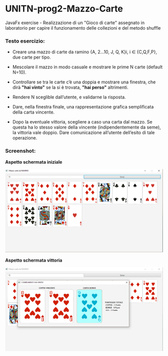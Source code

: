 # UNITN-prog2-Mazzo-Carte
JavaFx exercise - Realizzazione di un "Gioco di carte" assegnato in laboratorio per capire il funzionamento delle collezioni e del metodo shuffle

### Testo esercizio:
* Creare una mazzo	di	carte	da	ramino {A,	2…10,	J,	Q,	K}i,	i ∈	{C,Q,F,P},	due	carte	per	tipo.

* Mescolare il mazzo in modo casuale e mostrare le prime N carte (default N=10).	

* Controllare se tra le carte c’è una doppia e mostrare una finestra, che dirà **"hai vinto"** se la si è trovata, **"hai perso"** altrimenti.	

* Rendere N sceglible dall’utente, e validarne la risposta.	
* Dare,	nella finestra	finale,	una rappresentazione grafica semplificata della carta vincente.	
* Dopo la eventuale vittoria, scegliere a caso una carta dal mazzo. Se questa ha lo stesso valore della vincente (indipendentemente da seme), la vittoria vale doppio. Dare comunicazione all’utente dell’esito di tale operazione.	

### Screenshot:

**Aspetto schermata iniziale**
<p style="text-align:center">
    <img src="https://github.com/Pater999/UNITN-lingProg-Mazzo-Carte/blob/v1.0/resources/img/ProgrammaInziale.PNG" alt="ProgrammaIniziale.png" />
</p>

**Aspetto schermata vittoria**
<p style="text-align:center">
    <img src="https://github.com/Pater999/UNITN-lingProg-Mazzo-Carte/blob/v1.0/resources/img/EsempioVittoria.PNG" alt="EsempioVittoria.png" />
</p>

